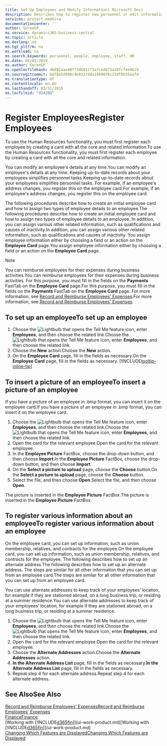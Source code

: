 ```yaml
---
title: Set Up Employees and Modify Information| Microsoft Docs
description: Describes how to register new personnel or edit information for existing staff.
services: project-madeira
documentationcenter: ''
author: SorenGP
ms.service: dynamics365-business-central
ms.topic: article
ms.devlang: na
ms.tgt_pltfrm: na
ms.workload: na
ms.search.keywords: personnel, people, employee, staff, HR
ms.date: 04/01/2019
ms.author: SorenGP
ms.openlocfilehash: db891aae40ff3d681173a7ced673a30fcf4e0629
ms.sourcegitcommit: bd78a5d990c9e83174da1409076c22df8b35eafd
ms.translationtype: HT
ms.contentlocale: en-AU
ms.lasthandoff: 03/31/2019
ms.locfileid: "934289"
---
```

# <a name="register-employees"></a><span data-ttu-id="bf38d-103">Register Employees</span><span class="sxs-lookup"><span data-stu-id="bf38d-103">Register Employees</span></span>
<span data-ttu-id="bf38d-104">To use the Human Resources functionality, you must first register each employee by creating a card with all the core and related information.</span><span class="sxs-lookup"><span data-stu-id="bf38d-104">To use the Human Resources functionality, you must first register each employee by creating a card with all the core and related information.</span></span>

<span data-ttu-id="bf38d-105">You can modify an employee's details at any time.</span><span class="sxs-lookup"><span data-stu-id="bf38d-105">You can modify an employee's details at any time.</span></span> <span data-ttu-id="bf38d-106">Keeping up-to-date records about your employees simplifies personnel tasks.</span><span class="sxs-lookup"><span data-stu-id="bf38d-106">Keeping up-to-date records about your employees simplifies personnel tasks.</span></span> <span data-ttu-id="bf38d-107">For example, if an employee's address changes, you register this on the employee card.</span><span class="sxs-lookup"><span data-stu-id="bf38d-107">For example, if an employee's address changes, you register this on the employee card.</span></span>

<span data-ttu-id="bf38d-108">The following procedures describe how to create an initial employee card and how to assign two types of employee details to an employee.</span><span class="sxs-lookup"><span data-stu-id="bf38d-108">The following procedures describe how to create an initial employee card and how to assign two types of employee details to an employee.</span></span> <span data-ttu-id="bf38d-109">In addition, you can assign various other related information, such as qualifications and causes of inactivity.</span><span class="sxs-lookup"><span data-stu-id="bf38d-109">In addition, you can assign various other related information, such as qualifications and causes of inactivity.</span></span> <span data-ttu-id="bf38d-110">You assign employee information either by choosing a field or an action on the **Employee Card** page.</span><span class="sxs-lookup"><span data-stu-id="bf38d-110">You assign employee information either by choosing a field or an action on the **Employee Card** page.</span></span>

> [!NOTE]  
> <span data-ttu-id="bf38d-111">You can reimburse employees for their expenses during business activities.</span><span class="sxs-lookup"><span data-stu-id="bf38d-111">You can reimburse employees for their expenses during business activities.</span></span> <span data-ttu-id="bf38d-112">For this purpose, you must fill in the fields on the **Payments** FastTab on the **Employee Card** page.</span><span class="sxs-lookup"><span data-stu-id="bf38d-112">For this purpose, you must fill in the fields on the **Payments** FastTab on the **Employee Card** page.</span></span> <span data-ttu-id="bf38d-113">For more information, see [Record and Reimburse Employees' Expenses](finance-how-record-reimburse-employee-expenses.md).</span><span class="sxs-lookup"><span data-stu-id="bf38d-113">For more information, see [Record and Reimburse Employees' Expenses](finance-how-record-reimburse-employee-expenses.md).</span></span>

## <a name="to-set-up-an-employee"></a><span data-ttu-id="bf38d-114">To set up an employee</span><span class="sxs-lookup"><span data-stu-id="bf38d-114">To set up an employee</span></span>
1. <span data-ttu-id="bf38d-115">Choose the ![Lightbulb that opens the Tell Me feature](media/ui-search/search_small.png "Tell me what you want to do") icon, enter **Employees**, and then choose the related link.</span><span class="sxs-lookup"><span data-stu-id="bf38d-115">Choose the ![Lightbulb that opens the Tell Me feature](media/ui-search/search_small.png "Tell me what you want to do") icon, enter **Employees**, and then choose the related link.</span></span>
2. <span data-ttu-id="bf38d-116">Choose the **New** action.</span><span class="sxs-lookup"><span data-stu-id="bf38d-116">Choose the **New** action.</span></span>
3. <span data-ttu-id="bf38d-117">On the **Employee Card** page, fill in the fields as necessary.</span><span class="sxs-lookup"><span data-stu-id="bf38d-117">On the **Employee Card** page, fill in the fields as necessary.</span></span> [!INCLUDE[tooltip-inline-tip](includes/tooltip-inline-tip_md.md)]

## <a name="to-insert-a-picture-of-an-employee"></a><span data-ttu-id="bf38d-118">To insert a picture of an employee</span><span class="sxs-lookup"><span data-stu-id="bf38d-118">To insert a picture of an employee</span></span>
<span data-ttu-id="bf38d-119">If you have a picture of an employee in .bmp format, you can insert it on the employee card.</span><span class="sxs-lookup"><span data-stu-id="bf38d-119">If you have a picture of an employee in .bmp format, you can insert it on the employee card.</span></span>

1. <span data-ttu-id="bf38d-120">Choose the ![Lightbulb that opens the Tell Me feature](media/ui-search/search_small.png "Tell me what you want to do") icon, enter **Employees**, and then choose the related link.</span><span class="sxs-lookup"><span data-stu-id="bf38d-120">Choose the ![Lightbulb that opens the Tell Me feature](media/ui-search/search_small.png "Tell me what you want to do") icon, enter **Employees**, and then choose the related link.</span></span>
2. <span data-ttu-id="bf38d-121">Open the card for the relevant employee.</span><span class="sxs-lookup"><span data-stu-id="bf38d-121">Open the card for the relevant employee.</span></span>
3. <span data-ttu-id="bf38d-122">In the **Employee Picture** FactBox, choose the drop-down button, and then choose **Import**.</span><span class="sxs-lookup"><span data-stu-id="bf38d-122">In the **Employee Picture** FactBox, choose the drop-down button, and then choose **Import**.</span></span>
4. <span data-ttu-id="bf38d-123">On the **Select a picture to upload** page, choose the **Choose** button.</span><span class="sxs-lookup"><span data-stu-id="bf38d-123">On the **Select a picture to upload** page, choose the **Choose** button.</span></span>
5. <span data-ttu-id="bf38d-124">Select the file, and then choose **Open**.</span><span class="sxs-lookup"><span data-stu-id="bf38d-124">Select the file, and then choose **Open**.</span></span>

<span data-ttu-id="bf38d-125">The picture is inserted in the **Employee Picture** FactBox.</span><span class="sxs-lookup"><span data-stu-id="bf38d-125">The picture is inserted in the **Employee Picture** FactBox.</span></span>

## <a name="to-register-various-information-about-an-employee"></a><span data-ttu-id="bf38d-126">To register various information about an employee</span><span class="sxs-lookup"><span data-stu-id="bf38d-126">To register various information about an employee</span></span>
<span data-ttu-id="bf38d-127">On the employee card, you can set up information, such as union membership, relatives, and contracts for the employee.</span><span class="sxs-lookup"><span data-stu-id="bf38d-127">On the employee card, you can set up information, such as union membership, relatives, and contracts for the employee.</span></span> <span data-ttu-id="bf38d-128">The following describes how to set up an alternate address.</span><span class="sxs-lookup"><span data-stu-id="bf38d-128">The following describes how to set up an alternate address.</span></span> <span data-ttu-id="bf38d-129">The steps are similar for all other information that you can set up from an employee card.</span><span class="sxs-lookup"><span data-stu-id="bf38d-129">The steps are similar for all other information that you can set up from an employee card.</span></span>

<span data-ttu-id="bf38d-130">You can use alternate addresses to keep track of your employees’ location, for example if they are stationed abroad, on a long business trip, or residing at a summer residence.</span><span class="sxs-lookup"><span data-stu-id="bf38d-130">You can use alternate addresses to keep track of your employees’ location, for example if they are stationed abroad, on a long business trip, or residing at a summer residence.</span></span>

1. <span data-ttu-id="bf38d-131">Choose the ![Lightbulb that opens the Tell Me feature](media/ui-search/search_small.png "Tell me what you want to do") icon, enter **Employees**, and then choose the related link.</span><span class="sxs-lookup"><span data-stu-id="bf38d-131">Choose the ![Lightbulb that opens the Tell Me feature](media/ui-search/search_small.png "Tell me what you want to do") icon, enter **Employees**, and then choose the related link.</span></span>
2. <span data-ttu-id="bf38d-132">Open the card for the relevant employee.</span><span class="sxs-lookup"><span data-stu-id="bf38d-132">Open the card for the relevant employee.</span></span>
3. <span data-ttu-id="bf38d-133">Choose the **Alternate Addresses** action.</span><span class="sxs-lookup"><span data-stu-id="bf38d-133">Choose the **Alternate Addresses** action.</span></span>
4. <span data-ttu-id="bf38d-134">**In the Alternate Address List** page, fill in the fields as necessary.</span><span class="sxs-lookup"><span data-stu-id="bf38d-134">**In the Alternate Address List** page, fill in the fields as necessary.</span></span>
5. <span data-ttu-id="bf38d-135">Repeat step 4 for each alternate address.</span><span class="sxs-lookup"><span data-stu-id="bf38d-135">Repeat step 4 for each alternate address.</span></span>

## <a name="see-also"></a><span data-ttu-id="bf38d-136">See Also</span><span class="sxs-lookup"><span data-stu-id="bf38d-136">See Also</span></span>
[<span data-ttu-id="bf38d-137">Record and Reimburse Employees' Expenses</span><span class="sxs-lookup"><span data-stu-id="bf38d-137">Record and Reimburse Employees' Expenses</span></span>](finance-how-record-reimburse-employee-expenses.md)  
[<span data-ttu-id="bf38d-138">Finance</span><span class="sxs-lookup"><span data-stu-id="bf38d-138">Finance</span></span>](finance.md)  
<span data-ttu-id="bf38d-139">[Working with [!INCLUDE[d365fin](includes/d365fin_md.md)]](ui-work-product.md)</span><span class="sxs-lookup"><span data-stu-id="bf38d-139">[Working with [!INCLUDE[d365fin](includes/d365fin_md.md)]](ui-work-product.md)</span></span>  
[<span data-ttu-id="bf38d-140">Changing Which Features are Displayed</span><span class="sxs-lookup"><span data-stu-id="bf38d-140">Changing Which Features are Displayed</span></span>](ui-experiences.md)
